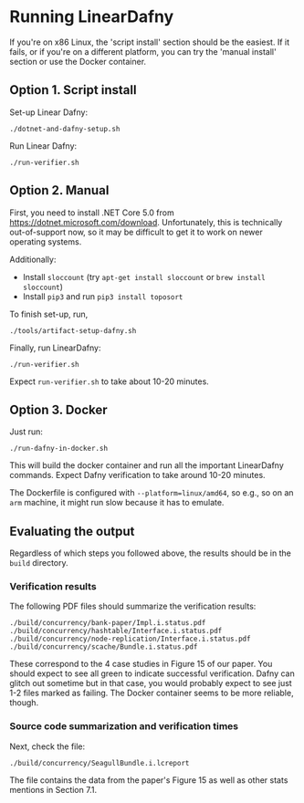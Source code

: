 # Running LinearDafny

If you're on x86 Linux, the 'script install' section should be the easiest.
If it fails, or if you're on a different platform,
you can try the 'manual install' section or use the Docker container.

## Option 1. Script install

Set-up Linear Dafny:

```
./dotnet-and-dafny-setup.sh
```

Run Linear Dafny:

```
./run-verifier.sh
```

## Option 2. Manual

First, you need to install .NET Core 5.0 from https://dotnet.microsoft.com/download.
Unfortunately, this is technically out-of-support now, so it may be difficult to get
it to work on newer operating systems.

Additionally:

 * Install `sloccount` (try `apt-get install sloccount` or `brew install sloccount`)
 * Install `pip3` and run `pip3 install toposort`

To finish set-up, run,

```
./tools/artifact-setup-dafny.sh
```

Finally, run LinearDafny:

```
./run-verifier.sh
```

Expect `run-verifier.sh` to take about 10-20 minutes. 


## Option 3. Docker

Just run:

```
./run-dafny-in-docker.sh
```

This will build the docker container and run all the important LinearDafny commands.
Expect Dafny verification to take around 10-20 minutes.

The Dockerfile is configured with `--platform=linux/amd64`, so e.g., so on an `arm` machine,
it might run slow because it has to emulate.

## Evaluating the output

Regardless of which steps you followed above, the results should be in the `build` directory.

### Verification results

The following PDF files should summarize the verification results:

```
./build/concurrency/bank-paper/Impl.i.status.pdf
./build/concurrency/hashtable/Interface.i.status.pdf
./build/concurrency/node-replication/Interface.i.status.pdf
./build/concurrency/scache/Bundle.i.status.pdf
```

These correspond to the 4 case studies in Figure 15 of our paper.
You should expect to see all green to indicate successful verification. 
Dafny can glitch out sometime but in that case,
you would probably expect to see just 1-2 files marked as failing.
The Docker container seems to be more reliable, though.

### Source code summarization and verification times

Next, check the file:

```
./build/concurrency/SeagullBundle.i.lcreport
```

The file contains the data from the paper's Figure 15 as well as other stats mentions in
Section 7.1.
